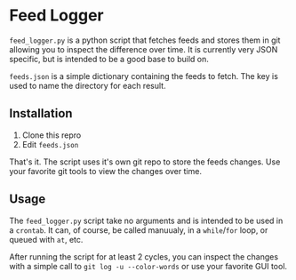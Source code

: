 Feed Logger
===========

`feed_logger.py` is a python script that fetches feeds and stores them in git allowing you to inspect the difference over time. It is currently very JSON specific, but is intended to be a good base to build on.

`feeds.json` is a simple dictionary containing the feeds to fetch. The key is used to name the directory for each result.


Installation
------------
1. Clone this repro
2. Edit `feeds.json`

That's it. The script uses it's own git repo to store the feeds changes. Use your favorite git tools to view the changes over time.

Usage
-----
The `feed_logger.py` script take no arguments and is intended to be used in a `crontab`. It can, of course, be called manuualy, in a `while`/`for` loop, or queued with `at`, etc.

After running the script for at least 2 cycles, you can inspect the changes with a simple call to `git log -u --color-words` or use your favorite GUI tool.

